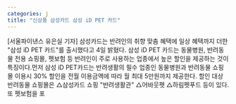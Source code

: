 ```yaml
---
categories: j
title: "신상품 삼성카드 삼성 iD PET 카드"
---
```

[서울파이낸스 유은실 기자] 삼성카드는 반려인의 취향 맞춤 혜택에 일상 혜택까지 더한 "삼성 iD PET 카드"를 출시했다고 4일 밝혔다. 삼성 iD PET 카드는 동물병원, 반려동물 전용 쇼핑몰, 펫보험 등 반려인이 주로 사용하는 업종에서 높은 할인을 제공하는 것이 특징이다.먼저 삼성 iD PET카드는 반려생활의 필수 업종인 동물병원과 반려동물 쇼핑몰 이용시 30% 할인을 전월 이용금액에 따라 월 최대 5만원까지 제공한다. 할인 대상 반려동물 쇼핑몰은 △삼성카드 쇼핑 "반려생활관" △어바웃펫 △하림펫푸드 등이 있다.또 펫보험을 포